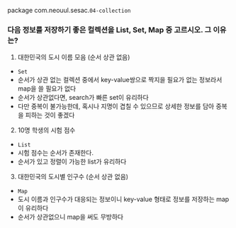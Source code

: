 package com.neouul.sesac.`04-collection`

### 다음 정보를 저장하기 좋은 컬렉션을 List, Set, Map 중 고르시오. 그 이유는?
1. 대한민국의 도시 이름 모음 (순서 상관 없음)
  - `Set`
  - 순서가 상관 없는 컬렉션 중에서 key-value쌍으로 짝지을 필요가 없는 정보라서 map을 쓸 필요가 없다
  - 순서가 상관없다면, search가 빠른 set이 유리하다
  - 다만 중복이 불가능한데, 혹시나 지명이 겹칠 수 있으므로 상세한 정보를 담아 중복을 피하는 것이 좋겠다

2. 10명 학생의 시험 점수
  - `List`
  - 시험 점수는 순서가 존재한다.
  - 순서가 있고 정렬이 가능한 list가 유리하다

3. 대한민국의 도시별 인구수 (순서 상관 없음)
  - `Map`
  - 도시 이름과 인구수가 대응되는 정보이니 key-value 형태로 정보를 저장하는 map이 유리하다
  - 순서가 상관없으니 map을 써도 무방하다